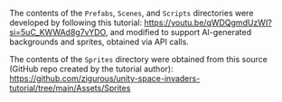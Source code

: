 The contents of the `Prefabs`, `Scenes`, and `Scripts` directories were developed by following this tutorial: https://youtu.be/qWDQgmdUzWI?si=5uC_KWWAd8g7vYDO, and modified to support AI-generated backgrounds and sprites, obtained via API calls. 

The contents of the `Sprites` directory were obtained from this source (GitHub repo created by the tutorial author): https://github.com/zigurous/unity-space-invaders-tutorial/tree/main/Assets/Sprites
